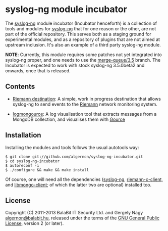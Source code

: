 syslog-ng module incubator
==========================

The [syslog-ng][sng] module incubator (Incubator henceforth) is a
collection of tools and modules for [syslog-ng][sng] that for one
reason or the other, are not part of the official repository. This
serves both as a staging ground for experimental modules, and as a
repository of plugins that are not aimed at upstream inclusion. It's
also an example of a third party syslog-ng module.

 [sng]: https://github.com/balabit/syslog-ng-3.5

**NOTE**: Currently, this module requires some patches not yet
integrated into syslog-ng proper, and one needs to use the
[merge-queue/3.5][sng:mq] branch. The Incubator is expected to work
with stock syslog-ng 3.5.0beta2 and onwards, once that is released.

 [sng:mq]: https://github.com/algernon/syslog-ng/tree/merge-queue/3.5

Contents
--------

 * [Riemann destination][sng:riemann]: A simple, work in progress
   destination that allows syslog-ng to send events to the
   [Riemann](http://riemann.io/) network monitoring system.

   [sng:riemann]: https://github.com/algernon/syslog-ng-incubator/tree/master/modules/riemann/

 * [logmongource][sng:mongource]: A log visualisation tool that
   extracts messages from a MongoDB collection, and visualises them
   with [Gource](https://code.google.com/p/gource/)

   [sng:mongource]: https://github.com/algernon/syslog-ng-incubator/tree/master/tools/visualize/

Installation
------------

Installing the modules and tools follows the usual autotools way:

    $ git clone git://github.com/algernon/syslog-ng-incubator.git
    $ cd syslog-ng-incubator
    $ autoreconf -i
    $ ./configure && make && make install

Of course, one will need all the dependencies ([syslog-ng][sng],
[riemann-c-client][lrc], and [libmongo-client][lmc]; of which the
latter two are optional) installed too.

 [lrc]: https://github.com/algernon/riemann-c-client
 [lmc]: https://github.com/algernon/libmongo-client

License
-------

Copyright (C) 2011-2013 BalaBit IT Security Ltd. and Gergely Nagy
<algernon@balabit.hu>, released under the terms of the
[GNU General Public License][gpl], version 2 (or later).

 [gpl]: http://www.gnu.org/licenses/gpl-2.0.html
